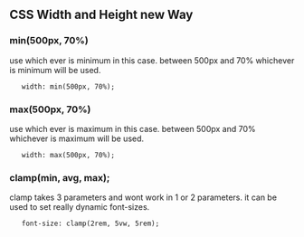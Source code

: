 ## CSS Width and Height new Way
### min(500px, 70%)
use which ever is minimum in this case. between 500px and 70% whichever is minimum will be used.
 ```
    width: min(500px, 70%);
 ```
 
 ### max(500px, 70%)
use which ever is maximum in this case. between 500px and 70% whichever is maximum will be used.
 ```
    width: max(500px, 70%);
 ```
 
 ### clamp(min, avg, max);
clamp takes 3 parameters and wont work in 1 or 2 parameters. it can be used to set really dynamic font-sizes.
 ```
    font-size: clamp(2rem, 5vw, 5rem);
 ```
